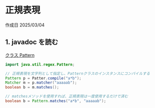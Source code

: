 # 正規表現

作成日 2025/03/04

## 1. javadoc を読む

[クラス Pattern](https://docs.oracle.com/javase/jp/8/docs/api/java/util/regex/Pattern.html)

```java
import java.util.regex.Pattern;

// 正規表現を文字列として指定し、Patternクラスのインスタンスにコンパイルする
Pattern p = Patter.compile("a*b");
Matcher m = p.matcher("aaaaab");
boolean b = m.matches();

// matchesメソッドを使用すれば、正規表現は一度使用するだけで済む
boolean b = Pattern.matches("a*b", "aaaaab");
```

